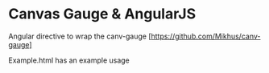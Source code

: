 Canvas Gauge & AngularJS
========================

Angular directive to wrap the canv-gauge [https://github.com/Mikhus/canv-gauge]

Example.html has an example usage